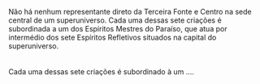 ﻿Não há nenhum representante direto da Terceira Fonte e Centro na sede central de um superuniverso. Cada uma dessas sete criações é subordinada a um dos Espíritos Mestres do Paraíso, que atua por intermédio dos sete Espíritos Refletivos situados na capital do superuniverso.<BR><BR><BR>Cada uma dessas sete criações é subordinado à um ....